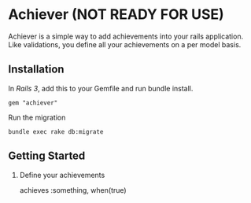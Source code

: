 Achiever (NOT READY FOR USE)
============================

Achiever is a simple way to add achievements into your rails application. Like validations, you define all your
achievements on a per model basis. 

Installation
------------

In *Rails 3*, add this to your Gemfile and run bundle install. 

	gem "achiever"

Run the migration

	bundle exec rake db:migrate

Getting Started
---------------

1. Define your achievements
	
	achieves :something, when(true)



